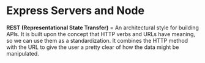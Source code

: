 # Express Servers and Node

**REST (Representational State Transfer)** = An architectural style for building APIs. It is built upon the concept that HTTP verbs and URLs have meaning, so we can use them as a standardization. It combines the HTTP method with the URL to give the user a pretty clear of how the data might be manipulated.
